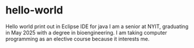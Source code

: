 # hello-world
Hello world print out in Eclipse IDE for java
I am a senior at NYIT, graduating in May 2025 with a degree in bioengineering. I am taking computer programming as an elective course because it interests me. 
